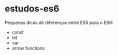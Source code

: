 # estudos-es6
Pequenas dicas de diferenças entre ES5 para o ES6:
* const
* let
* var
* arrow functions
